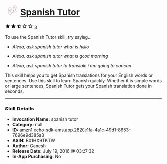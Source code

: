 # &nbsp;<img src="skill_icon" alt="Spanish Tutor icon" width="36"> [Spanish Tutor](http://alexa.amazon.com/#skills/amzn1.echo-sdk-ams.app.2820e1fa-4a1c-49d1-8653-7696e9d385a3)
![2.3 stars](../../images/ic_star_black_18dp_1x.png)![2.3 stars](../../images/ic_star_black_18dp_1x.png)![2.3 stars](../../images/ic_star_half_black_18dp_1x.png)![2.3 stars](../../images/ic_star_border_black_18dp_1x.png)![2.3 stars](../../images/ic_star_border_black_18dp_1x.png) 3

To use the Spanish Tutor skill, try saying...

* *Alexa, ask spanish tutor what is hello*

* *Alexa, ask spanish tutor what is good morning*

* *Alexa, ask spanish tutor to translate i am going to cancun*

This skill helps you to get Spanish translations for your English words or sentences. Use this skill to learn Spanish quickly. Whether it is simple words or large sentences, Spanish Tutor gets your Spanish translation done in seconds.

***

### Skill Details

* **Invocation Name:** spanish tutor
* **Category:** null
* **ID:** amzn1.echo-sdk-ams.app.2820e1fa-4a1c-49d1-8653-7696e9d385a3
* **ASIN:** B01HX9TKTW
* **Author:** Ganesh
* **Release Date:** July 19, 2016 @ 03:27:32
* **In-App Purchasing:** No
